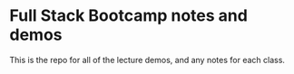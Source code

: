 # Full Stack Bootcamp notes and demos

This is the repo for all of the lecture demos, and any notes for each class.
